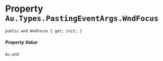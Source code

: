 # Property `Au.Types.PastingEventArgs.WndFocus`

```
public wnd WndFocus { get; init; }
```

##### Property Value

`Au.wnd`